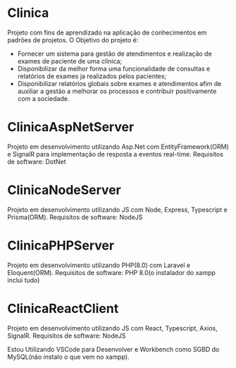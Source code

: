 # Clinica
 Projeto com fins de aprendizado na aplicação de conhecimentos em padrões de projetos.
 O Objetivo do projeto é:
 - Fornecer um sistema para gestão de atendimentos e realização de exames de paciente de uma clínica;
 - Disponibilizar da melhor forma uma funcionalidade de consultas e relatórios de exames ja realizados pelos pacientes;
 - Disponibilizar relatórios globais sobre exames e atendimentos afim de auxiliar a gestão a melhorar os processos e contribuir positivamente com a sociedade.

# ClinicaAspNetServer
 Projeto em desenvolvimento utilizando Asp.Net com EntityFramework(ORM) e SignalR para implementação de resposta a eventos real-time.
 Requisitos de software: DotNet

# ClinicaNodeServer
 Projeto em desenvolvimento utilizando JS com Node, Express, Typescript e Prisma(ORM).
 Requisitos de software: NodeJS

 # ClinicaPHPServer
 Projeto em desenvolvimento utilizando PHP(8.0) com Laravel e Eloquent(ORM).
 Requisitos de software: PHP 8.0(o instalador do xampp inclui tudo)

 # ClinicaReactClient
 Projeto em desenvolvimento utilizando JS com React, Typescript, Axios, SignalR.
 Requisitos de software: NodeJS

Estou Utilizando VSCode para Desenvolver e Workbench como SGBD do MySQL(não instalo o que vem no xampp).